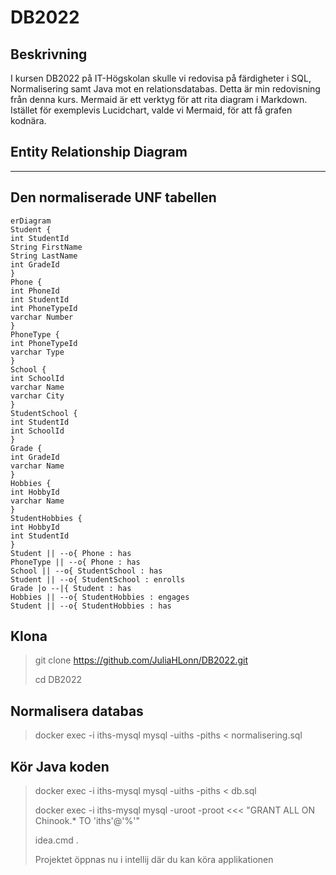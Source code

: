 # DB2022

## Beskrivning

I kursen DB2022 på IT-Högskolan skulle vi redovisa på färdigheter i SQL, Normalisering samt Java mot en relationsdatabas. Detta är min redovisning från denna kurs.
Mermaid är ett verktyg för att rita diagram i Markdown. Istället för exemplevis Lucidchart, valde vi Mermaid, för att få grafen kodnära.

## Entity Relationship Diagram
---
Den normaliserade UNF tabellen
---
```mermaid
erDiagram
Student {
int StudentId
String FirstName
String LastName
int GradeId
}
Phone {
int PhoneId
int StudentId
int PhoneTypeId
varchar Number
}
PhoneType {
int PhoneTypeId
varchar Type
}
School {
int SchoolId
varchar Name
varchar City
}
StudentSchool {
int StudentId
int SchoolId
}
Grade {
int GradeId
varchar Name
}
Hobbies {
int HobbyId
varchar Name
}
StudentHobbies {
int HobbyId
int StudentId
}
Student || --o{ Phone : has
PhoneType || --o{ Phone : has
School || --o{ StudentSchool : has
Student || --o{ StudentSchool : enrolls
Grade |o --|{ Student : has
Hobbies || --o{ StudentHobbies : engages
Student || --o{ StudentHobbies : has
```
## Klona
> git clone https://github.com/JuliaHLonn/DB2022.git
>
> cd DB2022

## Normalisera databas
> docker exec -i iths-mysql mysql -uiths -piths < normalisering.sql

## Kör Java koden
> docker exec -i iths-mysql mysql -uiths -piths < db.sql
>
> docker exec -i iths-mysql mysql -uroot -proot <<< "GRANT ALL ON Chinook.* TO 'iths'@'%'"
>
> idea.cmd .
>
> Projektet öppnas nu i intellij där du kan köra applikationen
